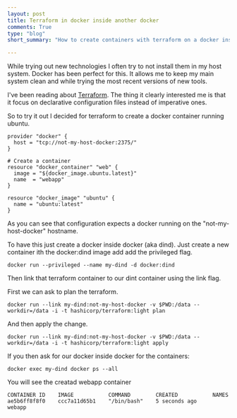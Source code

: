 ```yaml
---
layout: post
title: Terraform in docker inside another docker
comments: True
type: "blog"
short_summary: "How to create containers with terraform on a docker inside another docker"

---
```


While trying out new technologies I often try to not install them in my host system. Docker has been perfect for this. 
It allows me to keep my main system clean and while trying the most recent versions of new tools.

I've been reading about [Terraform](https://www.terraform.io/). The thing it clearly interested me is that it focus on declarative configuration files instead of imperative ones.

So to try it out I decided for terraform to create a docker container running ubuntu.

```
provider "docker" {
  host = "tcp://not-my-host-docker:2375/"
}

# Create a container
resource "docker_container" "web" {
  image = "${docker_image.ubuntu.latest}"
  name  = "webapp"
}

resource "docker_image" "ubuntu" {
  name = "ubuntu:latest"
}
```

As you can see that configuration expects a docker running on the "not-my-host-docker" hostname.

To have this just create a docker inside docker (aka dind). Just create a new container ith the docker:dind image add add the privileged flag.

```
docker run --privileged --name my-dind -d docker:dind
```

Then link that terraform container to our dint container using the link flag.

First we can ask to plan the terraform.
```
docker run --link my-dind:not-my-host-docker -v $PWD:/data --workdir=/data -i -t hashicorp/terraform:light plan
```

And then apply the change.
```
docker run --link my-dind:not-my-host-docker -v $PWD:/data --workdir=/data -i -t hashicorp/terraform:light apply
```

If you then ask for our docker inside docker for the containers:
```
docker exec my-dind docker ps --all
```

You will see the creatad webapp container
```
CONTAINER ID    IMAGE           COMMAND        CREATED           NAMES
ae5b6ff8f8f0    ccc7a11d65b1    "/bin/bash"    5 seconds ago     webapp
```
